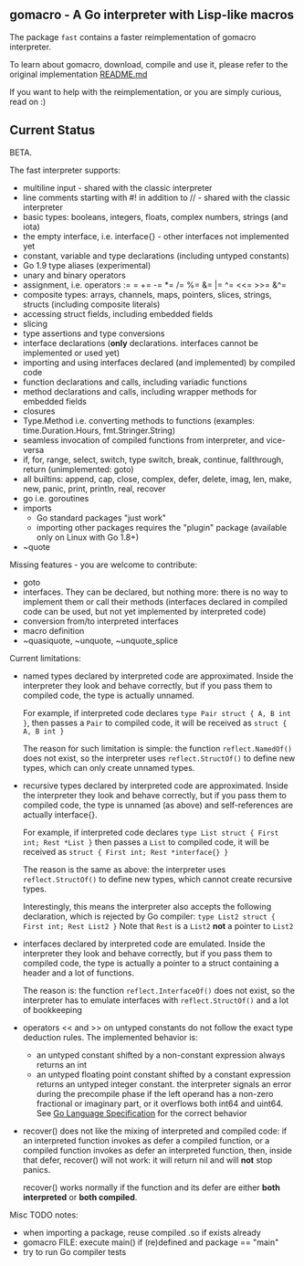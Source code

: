 ## gomacro - A Go interpreter with Lisp-like macros

The package `fast` contains a faster reimplementation of gomacro interpreter.

To learn about gomacro, download, compile and use it, please refer to the original implementation [README.md](../README.md)

If you want to help with the reimplementation, or you are simply curious, read on :)

## Current Status

BETA.

The fast interpreter supports:
* multiline input - shared with the classic interpreter
* line comments starting with #! in addition to // - shared with the classic interpreter
* basic types: booleans, integers, floats, complex numbers, strings (and iota)
* the empty interface, i.e. interface{} - other interfaces not implemented yet
* constant, variable and type declarations (including untyped constants)
* Go 1.9 type aliases (experimental)
* unary and binary operators
* assignment, i.e. operators := = += -= *= /= %= &= |= ^= <<= >>= &^=
* composite types: arrays, channels, maps, pointers, slices, strings, structs (including composite literals)
* accessing struct fields, including embedded fields
* slicing
* type assertions and type conversions
* interface declarations (**only** declarations. interfaces cannot be implemented or used yet)
* importing and using interfaces declared (and implemented) by compiled code
* function declarations and calls, including variadic functions
* method declarations and calls, including wrapper methods for embedded fields
* closures
* Type.Method i.e. converting methods to functions (examples: time.Duration.Hours, fmt.Stringer.String)
* seamless invocation of compiled functions from interpreter, and vice-versa
* if, for, range, select, switch, type switch, break, continue, fallthrough, return (unimplemented: goto)
* all builtins: append, cap, close, complex, defer, delete, imag, len, make, new, panic, print, println, real, recover
* go i.e. goroutines
* imports
  * Go standard packages "just work"
  * importing other packages requires the "plugin" package (available only on Linux with Go 1.8+)
* ~quote

Missing features - you are welcome to contribute:
* goto
* interfaces. They can be declared, but nothing more: there is no way to implement them or call their methods
  (interfaces declared in compiled code can be used, but not yet implemented by interpreted code)
* conversion from/to interpreted interfaces
* macro definition
* ~quasiquote, ~unquote, ~unquote_splice

Current limitations:
* named types declared by interpreted code are approximated.
  Inside the interpreter they look and behave correctly, but if you pass them to compiled code,
  the type is actually unnamed.

  For example, if interpreted code declares `type Pair struct { A, B int }`,
  then passes a `Pair` to compiled code, it will be received as `struct { A, B int }`

  The reason for such limitation is simple: the function `reflect.NamedOf()` does not exist,
  so the interpreter uses `reflect.StructOf()` to define new types,
  which can only create unnamed types.

* recursive types declared by interpreted code are approximated.
  Inside the interpreter they look and behave correctly, but if you pass them to compiled code,
  the type is unnamed (as above) and self-references are actually interface{}.

  For example, if interpreted code declares `type List struct { First int; Rest *List }`
  then passes a `List` to compiled code, it will be received as `struct { First int; Rest *interface{} }`

  The reason is the same as above: the interpreter uses `reflect.StructOf()` to define new types,
  which cannot create recursive types.

  Interestingly, this means the interpreter also accepts the following declaration,
  which is rejected by Go compiler: `type List2 struct { First int; Rest List2 }`
  Note that `Rest` is a `List2` **not** a pointer to `List2`

* interfaces declared by interpreted code are emulated.
  Inside the interpreter they look and behave correctly, but if you pass them to compiled code,
  the type is actually a pointer to a struct containing a header and a lot of functions.

  The reason is: the function `reflect.InterfaceOf()` does not exist,
  so the interpreter has to emulate interfaces with `reflect.StructOf()` and a lot of bookkeeping

* operators << and >> on untyped constants do not follow the exact type deduction rules.
  The implemented behavior is:
  * an untyped constant shifted by a non-constant expression always returns an int
  * an untyped floating point constant shifted by a constant expression returns an untyped integer constant.
    the interpreter signals an error during the precompile phase
    if the left operand has a non-zero fractional or imaginary part,
    or it overflows both int64 and uint64.
  See [Go Language Specification](https://golang.org/ref/spec#Operators) for the correct behavior

* recover() does not like the mixing of interpreted and compiled code:
  if an interpreted function invokes as defer a compiled function,
  or a compiled function invokes as defer an interpreted function,
  then, inside that defer, recover() will not work:
  it will return nil and will **not** stop panics.
  
  recover() works normally if the function and its defer are either
  **both interpreted** or **both compiled**.

Misc TODO notes:
* when importing a package, reuse compiled .so if exists already
* gomacro FILE: execute main() if (re)defined and package == "main"
* try to run Go compiler tests
